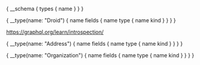 {
  __schema {
    types {
      name
    }
  }
}

{
  __type(name: "Droid") {
    name
    fields {
      name
      type {
        name
        kind
      }
    }
  }
}

https://graphql.org/learn/introspection/

{
  __type(name: "Address") {
    name
    fields {
      name
      type {
        name
        kind
      }
    }
  }
}

{
  __type(name: "Organization") {
    name
    fields {
      name
      type {
        name
        kind
      }
    }
  }
}
